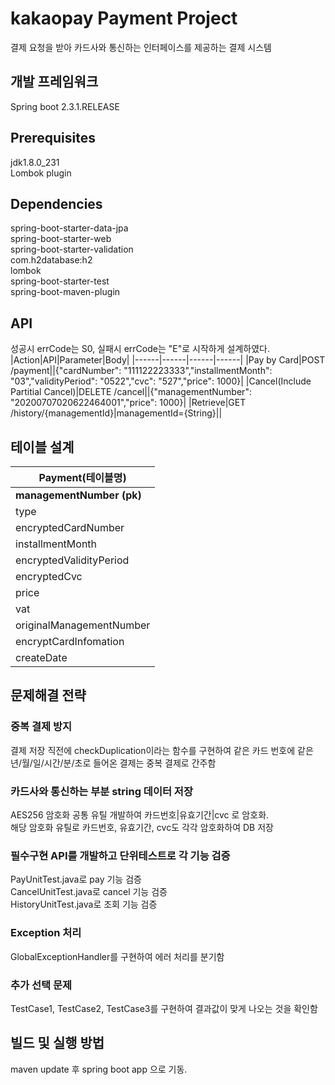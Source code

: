 # kakaopay Payment Project
결제 요청을 받아 카드사와 통신하는 인터페이스를 제공하는 결제 시스템

## 개발 프레임워크
Spring boot 2.3.1.RELEASE

## Prerequisites
jdk1.8.0_231 <br/>
Lombok plugin <br/>

## Dependencies
spring-boot-starter-data-jpa <br/>
spring-boot-starter-web <br/>
spring-boot-starter-validation <br/>
com.h2database:h2 <br/>
lombok <br/>
spring-boot-starter-test <br/>
spring-boot-maven-plugin <br/>

## API
성공시 errCode는 S0, 실패시 errCode는 "E"로 시작하게 설계하였다.
|Action|API|Parameter|Body|
|------|------|------|------|
|Pay by Card|POST /payment||{"cardNumber": "111122223333","installmentMonth": "03","validityPeriod": "0522","cvc": "527","price": 1000}|
|Cancel(Include Partitial Cancel)|DELETE /cancel||{"managementNumber": "20200707020622464001","price": 1000}|
|Retrieve|GET /history/{managementId}|managementId={String}||

## 테이블 설계
|Payment(테이블명)|
|------|
|**managementNumber (pk)**|
|type|
|encryptedCardNumber|
|installmentMonth|
|encryptedValidityPeriod|
|encryptedCvc|
|price|
|vat|
|originalManagementNumber|
|encryptCardInfomation|
|createDate|

## 문제해결 전략
### 중복 결제 방지
결제 저장 직전에 checkDuplication이라는 함수를 구현하여 같은 카드 번호에 같은 년/월/일/시간/분/초로 들어온 결제는 중복 결제로 간주함
### 카드사와 통신하는 부분 string 데이터 저장
AES256 암호화 공통 유틸 개발하여 카드번호|유효기간|cvc 로 암호화. <br/>
해당 암호화 유틸로 카드번호, 유효기간, cvc도 각각 암호화하여 DB 저장 <br/>
### 필수구현 API를 개발하고 단위테스트로 각 기능 검증
PayUnitTest.java로 pay 기능 검증 <br/>
CancelUnitTest.java로 cancel 기능 검증 <br/>
HistoryUnitTest.java로 조회 기능 검증
### Exception 처리
GlobalExceptionHandler를 구현하여 에러 처리를 분기함
### 추가 선택 문제
TestCase1, TestCase2, TestCase3를 구현하여 결과값이 맞게 나오는 것을 확인함

## 빌드 및 실행 방법
maven update 후 spring boot app 으로 기동.

